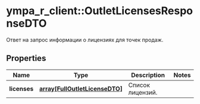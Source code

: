 # ympa_r_client::OutletLicensesResponseDTO

Ответ на запрос информации о лицензиях для точек продаж.

## Properties
Name | Type | Description | Notes
------------ | ------------- | ------------- | -------------
**licenses** | [**array[FullOutletLicenseDTO]**](FullOutletLicenseDTO.md) | Список лицензий. | 


